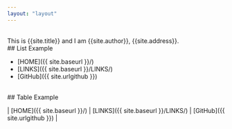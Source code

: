```yaml
---
layout: "layout"
---
```


<br>
This is {{site.title}} and I am {{site.author}}, {{site.address}}.

<br>
## List Example

* [HOME]({{ site.baseurl }}/)
* [LINKS]({{ site.baseurl }}/LINKS/)
* [GitHub]({{ site.urlgithub }})

<br>
## Table Example

| [HOME]({{ site.baseurl }}/) | [LINKS]({{ site.baseurl }}/LINKS/) | [GitHub]({{ site.urlgithub }}) |
